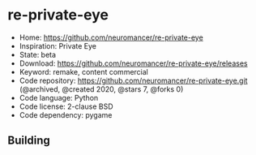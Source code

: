 # re-private-eye

- Home: https://github.com/neuromancer/re-private-eye
- Inspiration: Private Eye
- State: beta
- Download: https://github.com/neuromancer/re-private-eye/releases
- Keyword: remake, content commercial
- Code repository: https://github.com/neuromancer/re-private-eye.git (@archived, @created 2020, @stars 7, @forks 0)
- Code language: Python
- Code license: 2-clause BSD
- Code dependency: pygame

## Building
